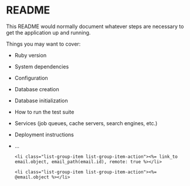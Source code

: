 # README

This README would normally document whatever steps are necessary to get the
application up and running.

Things you may want to cover:

* Ruby version

* System dependencies

* Configuration

* Database creation

* Database initialization

* How to run the test suite

* Services (job queues, cache servers, search engines, etc.)

* Deployment instructions

* ...


	  <li class="list-group-item list-group-item-action"><%= link_to email.object, email_path(email.id), remote: true %></li>

	  <li class="list-group-item list-group-item-action"><%= @email.object %></li>